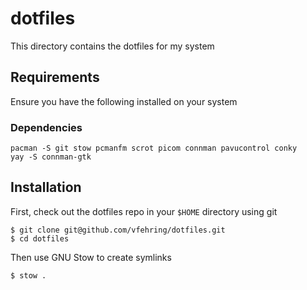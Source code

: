 # dotfiles

This directory contains the dotfiles for my system

## Requirements

Ensure you have the following installed on your system

### Dependencies

```
pacman -S git stow pcmanfm scrot picom connman pavucontrol conky
yay -S connman-gtk
```

## Installation

First, check out the dotfiles repo in your `$HOME` directory using git

```
$ git clone git@github.com/vfehring/dotfiles.git
$ cd dotfiles
```

Then use GNU Stow to create symlinks

```
$ stow .
```
